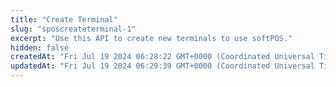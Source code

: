 ```yaml
---
title: "Create Terminal"
slug: "sposcreateterminal-1"
excerpt: "Use this API to create new terminals to use softPOS."
hidden: false
createdAt: "Fri Jul 19 2024 06:28:22 GMT+0000 (Coordinated Universal Time)"
updatedAt: "Fri Jul 19 2024 06:29:39 GMT+0000 (Coordinated Universal Time)"
---
```


